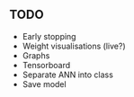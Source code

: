 ## TODO
- Early stopping
- Weight visualisations (live?)
- Graphs
- Tensorboard
- Separate ANN into class
- Save model

